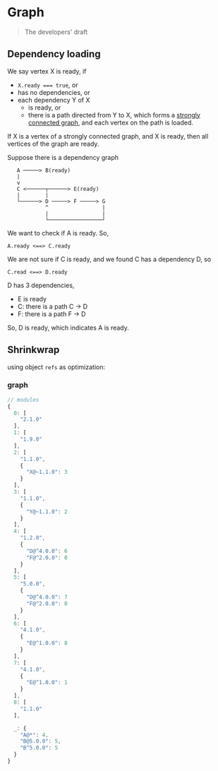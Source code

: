 # Graph

> The developers' draft

## Dependency loading

We say vertex X is ready, if
- `X.ready === true`, or
- has no dependencies, or
- each dependency Y of X
  - is ready, or
  - there is a path directed from Y to X, which forms a [strongly connected graph](http://en.wikipedia.org/wiki/Strongly_connected_component), and each vertex on the path is loaded.

If X is a vertex of a strongly connected graph, and X is ready, then all vertices of the graph are ready.

Suppose there is a dependency graph

```
   A ─────> B(ready)
   |
   v
   C <──────┬──────> E(ready)
   |        |
   └──────> D ─────> F ─────> G
            ^                 |
            |                 |
            └─────────────────┘
```

We want to check if A is ready. So,

`A.ready <==> C.ready`

We are not sure if C is ready, and we found C has a dependency D, so

`C.read <==> D.ready`

D has 3 dependencies,
- E is ready
- C: there is a path C -> D
- F: there is a path F -> D

So, D is ready, which indicates A is ready.


## Shrinkwrap

using object `refs` as optimization:

### graph

```js
// modules
{
  0: [
    "2.1.0"
  ],
  1: [
    "1.9.0"
  ],
  2: [
    "1.1.0",
    {
      "X@~1.1.0": 3
    }
  ],
  3: [
    "1.1.0", 
    {
      "Y@~1.1.0": 2
    }
  ],
  4: [
    "1.2.0", 
    {
      "D@^4.0.0": 6
      "F@^2.0.0": 0
    }
  ],
  5: [
    "5.0.0",
    {
      "D@^4.0.0": 7
      "F@^2.0.0": 0
    }
  ],
  6: [
    "4.1.0",
    {
      "E@^1.0.0": 8
    }
  ],
  7: [
    "4.1.0",
    {
      "E@^1.0.0": 1
    }
  ],
  8: [
    "1.1.0"
  ],

  _: {
    "A@*": 4,
    "B@5.0.0": 5,
    "B^5.0.0": 5
  }
}
```
